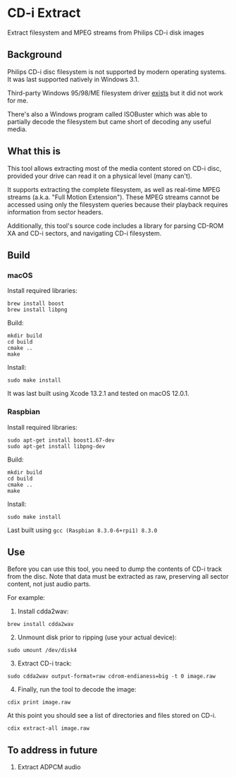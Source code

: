 # CD-i Extract
Extract filesystem and MPEG streams from Philips CD-i disk images

## Background
Philips CD-i disc filesystem is not supported by modern operating systems. It was last supported natively in Windows 3.1.

Third-party Windows 95/98/ME filesystem driver [exists](http://www.icdia.co.uk/articles/filesystem.html) but it did not work for me.

There's also a Windows program called ISOBuster which was able to partially decode the filesystem but came short of decoding any useful media. 

## What this is
This tool allows extracting most of the media content stored on CD-i disc, provided your drive can read it on a physical level (many can't).

It supports extracting the complete filesystem, as well as real-time MPEG streams (a.k.a. "Full Motion Extension"). These MPEG streams cannot be accessed using only the filesystem queries because their playback requires information from sector headers.

Additionally, this tool's source code includes a library for parsing CD-ROM XA and CD-i sectors, and navigating CD-i filesystem.

## Build
### macOS
Install required libraries:
```
brew install boost
brew install libpng
```

Build:
```
mkdir build
cd build
cmake ..
make
```

Install:
```
sudo make install
```

It was last built using Xcode 13.2.1 and tested on macOS 12.0.1.

### Raspbian
Install required libraries:
```
sudo apt-get install boost1.67-dev
sudo apt-get install libpng-dev
```

Build:
```
mkdir build
cd build
cmake ..
make
```

Install:
```
sudo make install
```

Last built using `gcc (Raspbian 8.3.0-6+rpi1) 8.3.0`

## Use
Before you can use this tool, you need to dump the contents of CD-i track from the disc. Note that data must be extracted as raw, preserving all sector content, not just audio parts.

For example:

1) Install cdda2wav:

`brew install cdda2wav`

2) Unmount disk prior to ripping (use your actual device):

`sudo umount /dev/disk4`

3) Extract CD-i track:

`sudo cdda2wav output-format=raw cdrom-endianess=big -t 0 image.raw`

4) Finally, run the tool to decode the image:

`cdix print image.raw`

At this point you should see a list of directories and files stored on CD-i.

`cdix extract-all image.raw`

## To address in future

1. Extract ADPCM audio
